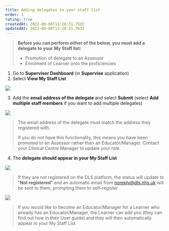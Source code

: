 ```yaml
---
title: Adding delegates to your staff list
order: 1
rating: true
createdAt: 2022-09-08T13:28:31.759Z
updatedAt: 2022-09-08T13:28:31.763Z
---
```

> **Before you can perform either of the below, you must add a delegate to your My Staff list:**
>
> * Promotion of delegate to an Assessor
> * Enrolment of Learner onto the proficiencies

1. Go to **Supervisor Dashboard** (in **Supervise** application) 
2. Select **View My Staff List**

![](/img/adding-delegates_1.png)

3. Add the **email address of the delegate** and select **Submit** (select **Add multiple staff members** if you want to add multiple delegates) 

![](/img/adding-delegates_2.png)

> The email address of the delegate must match the address they registered with.
>
> If you do not have this functionality, this means you have been promoted to an Assessor rather than an Educator/Manager. Contact your Clinical Centre Manager to update your role.

4. The **delegate should appear in your My Staff List**

![](/img/adding-delegates_3.png)

> If they are not registered on the DLS platform, the status will update to "**Not registered**" and an automatic email from noreply@dls.nhs.uk will be sent to them, prompting them to self-register

![](/img/adding-delegates_4.png)


> If you would like to become an Educator/Manager for a Learner who already has an Educator/Manager, the Learner can add you (they can find out how in their User guide) and they will then automatically appear in your My Staff List